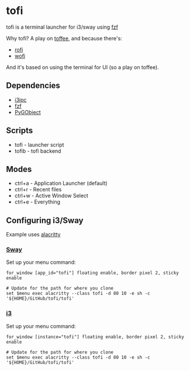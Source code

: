 # tofi

tofi is a terminal launcher for i3/sway using [fzf](https://github.com/junegunn/fzf)

Why tofi? A play on [toffee](https://en.wikipedia.org/wiki/Toffee), and because there's:

- [rofi](https://github.com/davatorium/rofi)
- [wofi](https://hg.sr.ht/~scoopta/wofi)

And it's based on using the terminal for UI (so a play on toffee).

## Dependencies

- [i3ipc](https://github.com/altdesktop/i3ipc-python)
- [fzf](https://github.com/junegunn/fzf)
- [PyGObject](https://pygobject.readthedocs.io/en/latest/)

## Scripts

- tofi - launcher script
- tofib - tofi backend

## Modes

- ctrl+a - Application Launcher (default)
- ctrl+r - Recent files
- ctrl+w - Active Window Select
- ctrl+e - Everything

## Configuring i3/Sway

Example uses [alacritty](https://github.com/alacritty/alacritty)

### [Sway](https://github.com/swaywm/sway)

Set up your menu command:

```shell
for_window [app_id="tofi"] floating enable, border pixel 2, sticky enable

# Update for the path for where you clone
set $menu exec alacritty --class tofi -d 80 10 -e sh -c '${HOME}/GitHub/tofi/tofi'
```

### [i3](https://i3wm.org/)

Set up your menu command:

```shell
for_window [instance="tofi"] floating enable, border pixel 2, sticky enable

# Update for the path for where you clone
set $menu exec alacritty --class tofi -d 80 10 -e sh -c '${HOME}/GitHub/tofi/tofi'
```
